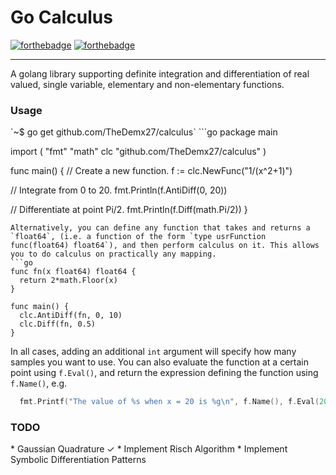 # Go Calculus
[![forthebadge](http://forthebadge.com/images/badges/fo-shizzle.svg)](http://forthebadge.com) [![forthebadge](http://forthebadge.com/images/badges/built-with-swag.svg)](http://forthebadge.com)
***
A golang library supporting definite integration and differentiation of real valued, single variable, elementary and non-elementary functions.
<h3>Usage</h3>
`~$ go get github.com/TheDemx27/calculus`
```go
package main

import (
  "fmt"
  "math"
  clc "github.com/TheDemx27/calculus"
)

func main() {
  // Create a new function.
  f := clc.NewFunc("1/(x^2+1)")

  // Integrate from 0 to 20.
  fmt.Println(f.AntiDiff(0, 20))

  // Differentiate at point Pi/2.
  fmt.Println(f.Diff(math.Pi/2))
}
```
Alternatively, you can define any function that takes and returns a `float64`, (i.e. a function of the form `type usrFunction func(float64) float64`), and then perform calculus on it. This allows you to do calculus on practically any mapping.
```go
func fn(x float64) float64 {
  return 2*math.Floor(x)
}

func main() {
  clc.AntiDiff(fn, 0, 10)
  clc.Diff(fn, 0.5)
}
```
In all cases, adding an additional `int` argument will specify how many samples you want to use.
You can also evaluate the function at a certain point using `f.Eval()`, and return the expression defining the function using `f.Name()`, e.g.
```go
  fmt.Printf("The value of %s when x = 20 is %g\n", f.Name(), f.Eval(20))
```
<h3>TODO</h3>
* Gaussian Quadrature ✓
* Implement Risch Algorithm
* Implement Symbolic Differentiation Patterns

